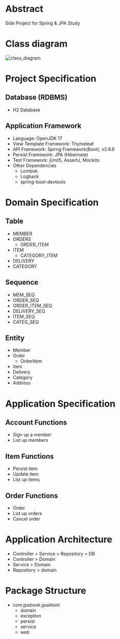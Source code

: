 # Abstract
Side Project for Spring & JPA Study

# Class diagram
![class_diagram](https://user-images.githubusercontent.com/64432366/166738311-eb94c8b7-04e6-432c-8eec-7013d3d299b0.png)

# Project Specification

## Database (RDBMS)
- H2 Database

## Application Framework
- Language: OpenJDK 17
- View Template Framework: Thymeleaf
- API Framework: Spirng Framework(Boot), v2.6.6
- Persist Framework: JPA (Hibernate)
- Test Framework: jUnit5, AssertJ, Mockito
- Other Dependencies
    - Lombok
    - Logback
    - spring-boot-devtools

# Domain Specification

## Table
- MEMBER
- ORDERS
  - ORDER_ITEM
- ITEM
  - CATEGORY_ITEM
- DELIVERY
- CATEGORY

## Sequence
- MEM_SEQ
- ORDER_SEQ
- ORDER_ITEM_SEQ
- DELIVERY_SEQ
- ITEM_SEQ
- CATEG_SEQ

## Entity
- Member
- Order
  - OrderItem
- Item
- Delivery
- Category
- Address

# Application Specification

## Account Functions
- Sign up a member
- List up members

## Item Functions
- Persist item
- Update item
- List up items

## Order Functions
- Order
- List up orders
- Cancel order

# Application Architecture
- Controller > Service > Repository > DB
- Controller > Domain
- Service > Domain
- Repository > domain

# Package Structure
- com.jpabook.jpashoot
  - domain
  - exception
  - persist
  - service
  - web
